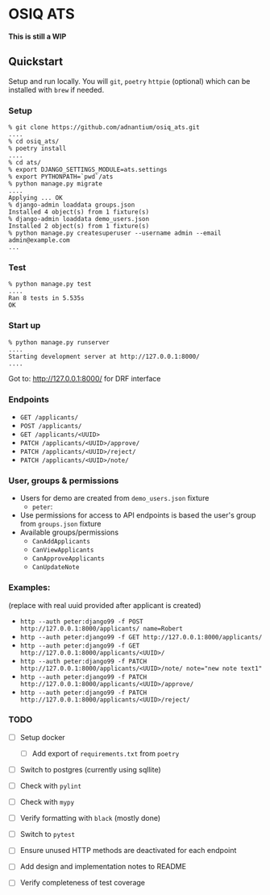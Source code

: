 
# OSIQ ATS

**This is still a WIP**

## Quickstart

Setup and run locally. You will `git`, `poetry` `httpie` (optional) which can be installed with `brew` if needed.

### Setup
```shell
% git clone https://github.com/adnantium/osiq_ats.git
....
% cd osiq_ats/
% poetry install
....
% cd ats/
% export DJANGO_SETTINGS_MODULE=ats.settings
% export PYTHONPATH=`pwd`/ats
% python manage.py migrate
....
Applying ... OK
% django-admin loaddata groups.json
Installed 4 object(s) from 1 fixture(s)
% django-admin loaddata demo_users.json
Installed 2 object(s) from 1 fixture(s)
% python manage.py createsuperuser --username admin --email admin@example.com
...
```
### Test
```shell
% python manage.py test
....
Ran 8 tests in 5.535s
OK
```

### Start up
```shell
% python manage.py runserver
....
Starting development server at http://127.0.0.1:8000/
....
```

Got to: http://127.0.0.1:8000/ for DRF interface

### Endpoints
* `GET /applicants/`
* `POST /applicants/`
* `GET /applicants/<UUID>`
* `PATCH /applicants/<UUID>/approve/`
* `PATCH /applicants/<UUID>/reject/`
* `PATCH /applicants/<UUID>/note/`

### User, groups & permissions
* Users for demo are created from `demo_users.json` fixture
  * `peter`: 
* Use permissions for access to API endpoints is based the user's group from `groups.json` fixture
* Available groups/permissions
  * `CanAddApplicants`
  * `CanViewApplicants`
  * `CanApproveApplicants`
  * `CanUpdateNote`



### Examples:
(replace <UUID> with real uuid provided after applicant is created)
* `http --auth peter:django99 -f POST http://127.0.0.1:8000/applicants/ name=Robert`
* `http --auth peter:django99 -f GET http://127.0.0.1:8000/applicants/`
* `http --auth peter:django99 -f GET http://127.0.0.1:8000/applicants/<UUID>/`
* `http --auth peter:django99 -f PATCH http://127.0.0.1:8000/applicants/<UUID>/note/ note="new note text1"`
* `http --auth peter:django99 -f PATCH http://127.0.0.1:8000/applicants/<UUID>/approve/`
* `http --auth peter:django99 -f PATCH http://127.0.0.1:8000/applicants/<UUID>/reject/`


### TODO
- [ ] Setup docker
  - [ ] Add export of `requirements.txt` from `poetry`
- [ ] Switch to postgres (currently using sqllite)
- [ ] Check with `pylint`
- [ ] Check with `mypy`
- [ ] Verify formatting with `black` (mostly done)
- [ ] Switch to `pytest`
- [ ] Ensure unused HTTP methods are deactivated for each endpoint
- [ ] Add design and implementation notes to README
- [ ] Verify completeness of test coverage

